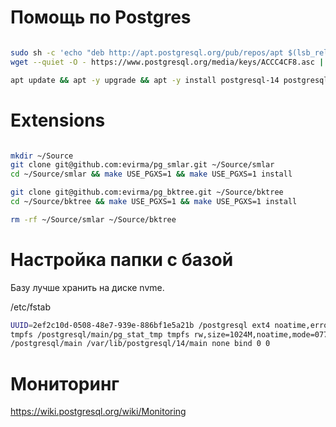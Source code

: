 Помощь по Postgres
==================

```bash

sudo sh -c 'echo "deb http://apt.postgresql.org/pub/repos/apt $(lsb_release -cs)-pgdg main" > /etc/apt/sources.list.d/pgdg.list'
wget --quiet -O - https://www.postgresql.org/media/keys/ACCC4CF8.asc | sudo apt-key add -

apt update && apt -y upgrade && apt -y install postgresql-14 postgresql-server-dev-14 make build-essential

```

Extensions
==========

```bash

mkdir ~/Source
git clone git@github.com:evirma/pg_smlar.git ~/Source/smlar
cd ~/Source/smlar && make USE_PGXS=1 && make USE_PGXS=1 install

git clone git@github.com:evirma/pg_bktree.git ~/Source/bktree
cd ~/Source/bktree && make USE_PGXS=1 && make USE_PGXS=1 install

rm -rf ~/Source/smlar ~/Source/bktree

```

Настройка папки с базой
=======================

Базу лучше хранить на диске nvme.

/etc/fstab

```bash
UUID=2ef2c10d-0508-48e7-939e-886bf1e5a21b /postgresql ext4 noatime,errors=remount-ro,discard,data=ordered,defaults 0 0
tmpfs /postgresql/main/pg_stat_tmp tmpfs rw,size=1024M,noatime,mode=0777 0 0
/postgresql/main /var/lib/postgresql/14/main none bind 0 0
```


Мониторинг
==========

https://wiki.postgresql.org/wiki/Monitoring
